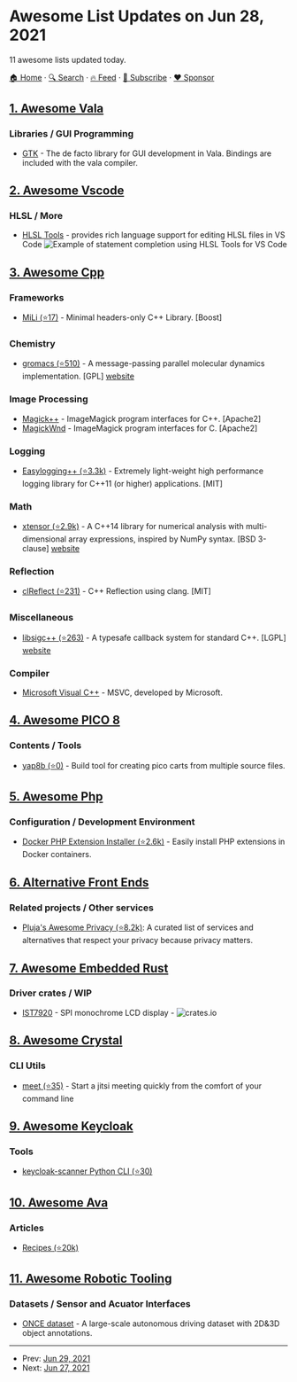 # Awesome List Updates on Jun 28, 2021

11 awesome lists updated today.

[🏠 Home](/README.md) · [🔍 Search](https://www.trackawesomelist.com/search/) · [🔥 Feed](https://www.trackawesomelist.com/rss.xml) · [📮 Subscribe](https://trackawesomelist.us17.list-manage.com/subscribe?u=d2f0117aa829c83a63ec63c2f&id=36a103854c) · [❤️  Sponsor](https://github.com/sponsors/theowenyoung)



## [1. Awesome Vala](/content/desiderantes/awesome-vala/README.md)

### Libraries / GUI Programming

*   [GTK](https://www.gtk.org/) - The de facto library for GUI development in Vala. Bindings are included with the vala compiler.

## [2. Awesome Vscode](/content/viatsko/awesome-vscode/README.md)

### HLSL / More

*   [HLSL Tools](https://marketplace.visualstudio.com/items?itemName=TimGJones.hlsltools) - provides rich language support for editing HLSL files in VS Code
    ![Example of statement completion using HLSL Tools for VS Code](https://github.com/tgjones/HlslTools/raw/master/src/ShaderTools.VSCode/art/statement-completion.gif)

## [3. Awesome Cpp](/content/fffaraz/awesome-cpp/README.md)

### Frameworks

*   [MiLi (⭐17)](https://github.com/MariadeAnton/MiLi) - Minimal headers-only C++ Library. \[Boost]

### Chemistry

*   [gromacs (⭐510)](https://github.com/gromacs/gromacs) - A message-passing parallel molecular dynamics implementation. \[GPL] [website](http://www.gromacs.org)

### Image Processing

*   [Magick++](https://imagemagick.org/script/magick++.php) - ImageMagick program interfaces for C++. \[Apache2]
*   [MagickWnd](https://imagemagick.org/script/magick-wand.php) - ImageMagick program interfaces for C. \[Apache2]

### Logging

*   [Easylogging++ (⭐3.3k)](https://github.com/amrayn/easyloggingpp) - Extremely light-weight high performance logging library for C++11 (or higher) applications. \[MIT]

### Math

*   [xtensor (⭐2.9k)](https://github.com/xtensor-stack/xtensor) - A C++14 library for numerical analysis with multi-dimensional array expressions, inspired by NumPy syntax. \[BSD 3-clause] [website](https://xtensor-stack.github.io/xtensor)

### Reflection

*   [clReflect (⭐231)](https://github.com/Celtoys/clReflect) - C++ Reflection using clang. \[MIT]

### Miscellaneous

*   [libsigc++ (⭐263)](https://github.com/libsigcplusplus/libsigcplusplus) - A typesafe callback system for standard C++. \[LGPL] [website](https://libsigcplusplus.github.io/libsigcplusplus)

### Compiler

*   [Microsoft Visual C++](https://docs.microsoft.com/en-us/cpp/dotnet/dotnet-programming-with-cpp-cli-visual-cpp?view=msvc-160) - MSVC, developed by Microsoft.

## [4. Awesome PICO 8](/content/pico-8/awesome-PICO-8/README.md)

### Contents / Tools

*   [yap8b (⭐0)](https://github.com/Enerccio/yap8b) - Build tool for creating pico carts from multiple source files.

## [5. Awesome Php](/content/ziadoz/awesome-php/README.md)

### Configuration / Development Environment

*   [Docker PHP Extension Installer (⭐2.6k)](https://github.com/mlocati/docker-php-extension-installer) - Easily install PHP extensions in Docker containers.

## [6. Alternative Front Ends](/content/mendel5/alternative-front-ends/README.md)

### Related projects / Other services

*   [Pluja's Awesome Privacy (⭐8.2k)](https://github.com/pluja/awesome-privacy): A curated list of services and alternatives that respect your privacy because privacy matters.

## [7. Awesome Embedded Rust](/content/rust-embedded/awesome-embedded-rust/README.md)

### Driver crates / WIP

*   [IST7920](https://crates.io/crates/ist7920) - SPI monochrome LCD display - ![crates.io](https://img.shields.io/crates/v/ist7920.svg)

## [8. Awesome Crystal](/content/veelenga/awesome-crystal/README.md)

### CLI Utils

*   [meet (⭐35)](https://github.com/ryanprior/meet) - Start a jitsi meeting quickly from the comfort of your command line

## [9. Awesome Keycloak](/content/thomasdarimont/awesome-keycloak/README.md)

### Tools

*   [keycloak-scanner Python CLI (⭐30)](https://github.com/NeuronAddict/keycloak-scanner)

## [10. Awesome Ava](/content/avajs/awesome-ava/README.md)

### Articles

*   [Recipes (⭐20k)](https://github.com/avajs/ava/tree/main/docs/recipes)

## [11. Awesome Robotic Tooling](/content/protontypes/awesome-robotic-tooling/README.md)

### Datasets / Sensor and Acuator Interfaces

*   [ONCE dataset](https://once-for-auto-driving.github.io/index.html) - A large-scale autonomous driving dataset with 2D&3D object annotations.

---

- Prev: [Jun 29, 2021](/content/2021/06/29/README.md)
- Next: [Jun 27, 2021](/content/2021/06/27/README.md)